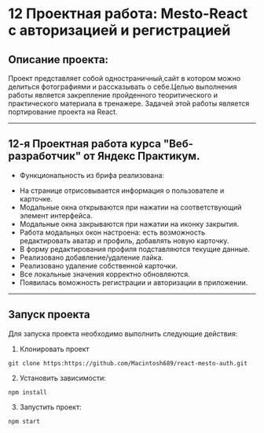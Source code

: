# 12 Проектная работа: Mesto-React c авторизацией и регистрацией

## Описание проекта:

Проект представляет собой одностраничный,сайт в котором можно делиться фотографиями и рассказывать о себе.Целью выполнения работы является закрепление пройденного теоритического и практического материала в тренажере.
Задачей этой работы является портирование проекта на React.

---

## 12-я Проектная работа курса "Веб-разработчик" от Яндекс Практикум.

- Функциональность из брифа реализована:

* На странице отрисовывается информация о пользователе и карточке.
* Модальные окна открываются при нажатии на соответствующий элемент интерфейса.
* Модальные окна закрываются при нажатии на иконку закрытия.
* Работа модальных окон настроена: есть возможность редактировать аватар и профиль, добавлять новую
  карточку.
* В форму редактирования профиля подставляются текущие данные.
* Реализовано добавление/удаление лайка.
* Реализовано удаление собственной карточки.
* Все локальные значения корректно обновляются.
* Появилась воможность регистрации и авторизации в приложении.

---




## Запуск проекта

Для запуска проекта необходимо выполнить следующие действия:

1. Клонировать проект 
```
git clone https:https://github.com/Macintosh689/react-mesto-auth.git
```
2. Установить зависимости:
```
npm install
```
3. Запустить проект:
```
npm start
```

